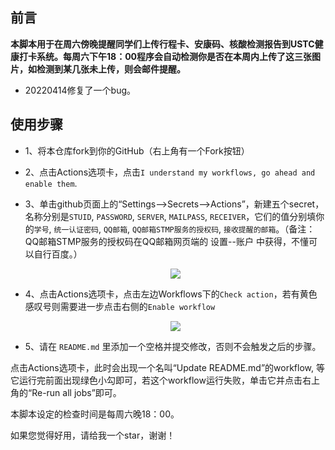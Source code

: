 ## 前言

**本脚本用于在周六傍晚提醒同学们上传行程卡、安康码、核酸检测报告到USTC健康打卡系统。每周六下午18：00程序会自动检测你是否在本周内上传了这三张图片，如检测到某几张未上传，则会邮件提醒。**

* 20220414修复了一个bug。

## 使用步骤

* 1、将本仓库fork到你的GitHub（右上角有一个Fork按钮）

* 2、点击Actions选项卡，点击`I understand my workflows, go ahead and enable them`.

* 3、单击github页面上的“Settings-->Secrets-->Actions”，新建五个secret，名称分别是`STUID`, `PASSWORD`, `SERVER`, `MAILPASS`, `RECEIVER`，它们的值分别填你的`学号`, `统一认证密码`, `QQ邮箱`, `QQ邮箱STMP服务的授权码`, `接收提醒的邮箱`。（备注：QQ邮箱STMP服务的授权码在QQ邮箱网页端的 设置--账户 中获得，不懂可以自行百度。）

  <div align=center>
  <img src="https://cdn.jsdelivr.net/gh/cyhcyh/cdn/img/githubsecret.jpg">
  </div>

* 4、点击Actions选项卡，点击左边Workflows下的`Check action`，若有黄色感叹号则需要进一步点击右侧的`Enable workflow`
  <div align=center>
  <img src="https://cdn.jsdelivr.net/gh/cyhcyh/cdn/img/enablewkflow.jpg">
  </div>

* 5、请在 `README.md` 里添加一个空格并提交修改，否则不会触发之后的步骤。



点击Actions选项卡，此时会出现一个名叫“Update README.md”的workflow, 等它运行完前面出现绿色小勾即可，若这个workflow运行失败，单击它并点击右上角的“Re-run all jobs”即可。



本脚本设定的检查时间是每周六晚18：00。

如果您觉得好用，请给我一个star，谢谢！
